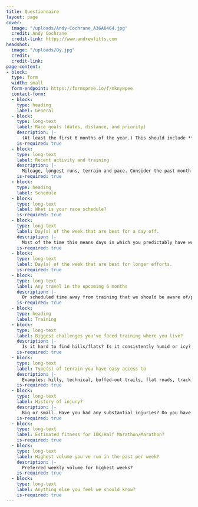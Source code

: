 ```yaml
---
title: Questionnaire
layout: page
cover:
  image: "/uploads/Andy-Cochrane_A36A0464.jpg"
  credit: Andy Cochrane
  credit-link: https://www.andrewfitts.com
headshot:
  image: "/uploads/Oy.jpg"
  credit:
  credit-link:
page-content:
- block:
  type: form
  width: small
  form-endpoint: https://formspree.io/f/mknywpee
  contact-form:
  - block:
    type: heading
    label: General
  - block:
    type: long-text
    label: Race goals (dates, distance, and priority)
    description: |-
      (At least the first 6 months of the year.) This should include **any** races you're planning/considering, regardless of their importance. If you're doing a fun-run with family, pacing a friend, anything!
    is-required: true
  - block:
    type: long-text
    label: Recent activity and training
    description: |-
      Mileage, longest runs, terrain and pace. Consider the past month. What additional activities are you doing - even just for fun - that might be drawing on your energy?
    is-required: true
  - block:
    type: heading
    label: Schedule
  - block:
    type: long-text
    label: What is your race schedule?
    is-required: true
  - block:
    type: long-text
    label: Day(s) of the week that are best for a day off.
    description: |-
      Most of the time this means days in which you predictably have work/family obligations which would be eased by a 6 mile easy day vs. a 2 hour long run day :) (I'll try my best to accommodate this).
    is-required: true
  - block:
    type: long-text
    label: Day(s) of the week that are best for longer efforts.
    is-required: true
  - block:
    type: long-text
    label: Any travel in the upcoming 6 months
    description: |-
      Or scheduled time away from training that we should be aware of/plan to work around?
    is-required: true
  - block:
    type: heading
    label: Training
  - block:
    type: long-text
    label: Biggest challenges you've faced training where you live?
    description: |-
      Is it hard to find hills/flats? Is it consistently humid or icy?
    is-required: true
  - block:
    type: long-text
    label: Type(s) of terrain you have easy access to
    description: |-
      Examples: hilly, technical, buffed-out trails, flat roads, track, rolling hill roads, etc.
    is-required: true
  - block:
    type: long-text
    label: History of injury?
    description: |-
      Big or small. Have you had any substantial injuries? Do you have things that tend to nag you, but which rarely turn into bigger things?
    is-required: true
  - block:
    type: long-text
    label: Estimated fitness for 10K/Half Marathon/Marathon?
    is-required: true
  - block:
    type: long-text
    label: Highest volume you've run in the past per week?  
    description: |-
      Preferred weekly volume for highest weeks?
    is-required: true
  - block:
    type: long-text
    label: Anything else you feel we should know?
    is-required: true
---
```

